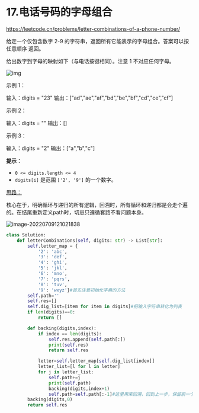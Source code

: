 # 17.电话号码的字母组合

https://leetcode.cn/problems/letter-combinations-of-a-phone-number/

给定一个仅包含数字 2-9 的字符串，返回所有它能表示的字母组合。答案可以按 任意顺序 返回。

给出数字到字母的映射如下（与电话按键相同）。注意 1 不对应任何字母。

![img](https://assets.leetcode-cn.com/aliyun-lc-upload/uploads/2021/11/09/200px-telephone-keypad2svg.png)

示例 1：

输入：digits = "23"
输出：["ad","ae","af","bd","be","bf","cd","ce","cf"]

示例 2：

输入：digits = ""
输出：[]

示例 3：

输入：digits = "2"
输出：["a","b","c"]

**提示：**

- `0 <= digits.length <= 4`
- `digits[i]` 是范围 `['2', '9']` 的一个数字。

<u>思路：</u>

核心在于，明确循环与递归的所有逻辑，回溯时，所有循环和递归都是会走个遍的。在结尾重新定义path时，切忌只遵循套路不看问题本身。

![image-20220709121021838](C:\Users\Acacia\AppData\Roaming\Typora\typora-user-images\image-20220709121021838.png)

```python
class Solution:
    def letterCombinations(self, digits: str) -> List[str]:
        self.letter_map = {
            '2': 'abc',
            '3': 'def',
            '4': 'ghi',
            '5': 'jkl',
            '6': 'mno',
            '7': 'pqrs',
            '8': 'tuv',
            '9': 'wxyz'}#首先注意初始化字典的方法
        self.path='' 
        self.res=[]
        self.dig_list=[item for item in digits]#把输入字符串转化为列表
        if len(digits)==0:
            return []

        def backing(digits,index):
            if index == len(digits):
                self.res.append(self.path[:])
                print(self.res)
                return self.res

            letter=self.letter_map[self.dig_list[index]]
            letter_list=[l for l in letter]
            for j in letter_list:
                self.path+=j
                print(self.path)           
                backing(digits,index+1)
                self.path=self.path[:-1]#这里用来回溯，回到上一步，保留前一个字符的值
        backing(digits,0)
        return self.res
```

